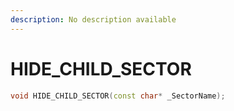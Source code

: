 ```yaml
---
description: No description available 
---
```


# HIDE_CHILD_SECTOR

```cpp
void HIDE_CHILD_SECTOR(const char* _SectorName);
```